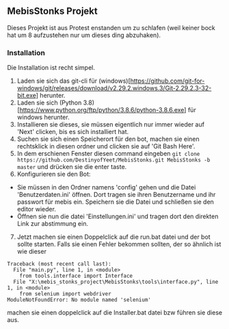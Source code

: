## MebisStonks Projekt

Dieses Projekt ist aus Protest enstanden um zu schlafen (weil keiner bock hat um 8 aufzustehen nur um dieses ding abzuhaken).

### Installation

Die Installation ist recht simpel.

1. Laden sie sich das git-cli für (windows)[https://github.com/git-for-windows/git/releases/download/v2.29.2.windows.3/Git-2.29.2.3-32-bit.exe] herunter.
2. Laden sie sich (Python 3.8)[https://www.python.org/ftp/python/3.8.6/python-3.8.6.exe] für windows herunter.
3. Installieren sie dieses, sie müssen eigentlich nur immer wieder auf 'Next' clicken, bis es sich installiert hat.
4. Suchen sie sich einen Speicherort für den bot, machen sie einen rechtsklick in diesen ordner und clicken sie auf 'Git Bash Here'. 
5. In dem erschienen Fenster diesen command eingeben `git clone https://github.com/DestinyofYeet/MebisStonks.git MebisStonks -b master` und drücken sie die enter taste.
6. Konfigurieren sie den Bot:
  - Sie müssen in den Ordner namens 'config' gehen und die Datei 'Benutzerdaten.ini' öffnen. Dort tragen sie ihren Benutzername und ihr passwort für mebis ein. Speichern 
  sie die Datei und schließen sie den editor wieder.
  - Öffnen sie nun die datei 'Einstellungen.ini' und tragen dort den direkten Link zur abstimmung ein.

7. Jetzt machen sie einen Doppelclick auf die run.bat datei und der bot sollte starten. Falls sie einen Fehler bekommen sollten, der so ähnlich ist wie dieser
```
Traceback (most recent call last):
  File "main.py", line 1, in <module>
    from tools.interface import Interface
  File "X:\mebis_stonks_project\MebisStonks\tools\interface.py", line 1, in <module>
    from selenium import webdriver
ModuleNotFoundError: No module named 'selenium'
```
  machen sie einen doppelclick auf die Installer.bat datei bzw führen sie diese aus.
